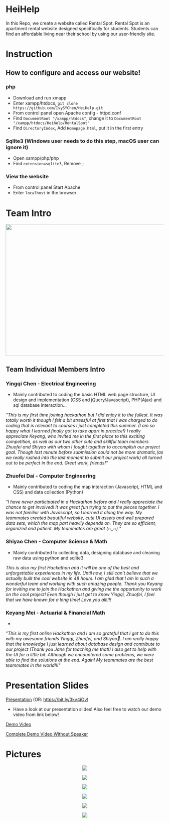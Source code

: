 # HeiHelp
In this Repo, we create a website called Rental Spot. Rental Spot is an apartment rental website designed specifically for students. Students can find an affordable living near their school by using our user-friendly site.

# Instruction
## How to configure and access our website!

### php
* Download and run xmapp
* Enter xampp/htdocs, `git clone https://github.com/IvySYChen/HeiHelp.git`
* From control panel open Apache config - httpd.conf
* Find `DocumentRoot "/xampp/htdocs"`, change it to `DocumentRoot "/xampp/htdocs/Heihelp/RentalSpot"`
* Find `DirectoryIndex`, Add `Homepage.html`, put it in the first entry

### Sqlite3 (Windows user needs to do this step, macOS user can ignore it)
* Open xampp/php/php
* Find `extension=sqlite3`, Remove `;`

### View the website

* From control panel Start Apache
* Enter `localhost` in the browser


# Team Intro

<p align="center">
  <img src="Image/team_image.png" width="720" height="420"/>
</p>

## Team Individual Members Intro

### Yingqi Chen - Electrical Engineering 
* Mainly contributed to coding the basic HTML web page structure, 
  UI design and implementation (CSS and jQuery/Javascript), PHP(Ajax) 
  and sql database interaction...
  
*"This is my first time joining hackathon but I did enjoy it to the fullest. It was totally worth it though I felt a bit stressful at first that I was charged to do coding that is relevant to courses I just completed this summer. (I am so happy what I learned finally got to take apart in practice!) I really appreciate Keyang, who invited me in the first place to this exciting competition, as well as our two other cute and skillful team members Zhuofei and Shiyao with whom I fought together to accomplish our project goal. Though last minute before submission could not be more dramatic,(as we really rushed into the last moment to submit our project work)  all turned out to be perfect in the end. Great work, friends!"*

### Zhuofei Dai - Computer Engineering
* Mainly contributed to coding the map interaction (Javascript, HTML and CSS) and data collection (Python)

*"I have never participated in a Hackathon before and I really appreciate the chance to get involved! It was great fun trying to put the pieces together. I was not familiar with Javascript, so I learned it along the way. My teammates created beautiful website, cute UI assets and well prepared data sets, which the map part heavily depends on. They are so efficient, organized and patient. My teammates are great (∩_∩) "*
        
### Shiyao Chen - Computer Science & Math
* Mainly contributed to collecting data, designing database and cleaning raw data using python and sqlite3

*This is also my first Hackathon and it will be one of the best and unforgettable experiences in my life. Until now, I still can’t believe that we actually built the cool website in 48 hours. I am glad that I am in such a wonderful team and working with such amazing people. Thank you Keyang for inviting me to join the Hackathon and giving me the opportunity to work on the cool project! Even though I just get to know Yingqi, Zhuofei, I feel that we have known for a long time! Love you all!!!!*

### Keyang Mei - Actuarial & Financial Math
*

*"This is my first online Hackathon and I am so grateful that I get to do this with my awesome friends Yingqi, Zhuofei, and Shiyao🥰. I am really happy that the knowledge I just learned about database design and contribute to our project (Thank you Jane for teaching me that!) I also get to help with the UI for a little bit.
Although we encountered some problems, we were able to find the solutions at the end. Again! My teammates are the best teammates in the world!!!"*


# Presentation Slides

[Presentation](https://www.canva.com/design/DAEDhItiD6U/R65MPDLtxYgViAdzMACU5Q/view?website#2)
(OR: https://bit.ly/3kv4iOv)

- Have a look at our presentation slides! Also feel free to watch our demo video from link below!

[Demo Video](https://drive.google.com/file/d/1tXHp89IRK2K5qBDxNXhg4i_Wb_Fafnao/view)

[Complete Demo Video Without Speaker](https://drive.google.com/file/d/1dIceOcGUcOBb1RFecFh6QlCfYbUzO2E7/view)

# Pictures
<p align="center">
  <img src="Screenshot/Cover.png"/>
</p>
<p align="center">
  <img src="Screenshot/Default.png"/>
</p>
<p align="center">
  <img src="Screenshot/Price.png"/>
</p>
<p align="center">
  <img src="Screenshot/Distance.png"/>
</p>
<p align="center">
  <img src="Screenshot/Page.png"/>
</p>
<p align="center">
  <img src="Screenshot/Popup.PNG"/>
</p>
